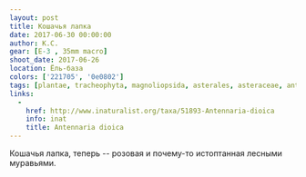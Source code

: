```yaml
---
layout: post
title: Кошачья лапка
date: 2017-06-30 00:00:00
author: К.С.
gear: [E-3 , 35mm macro]
shoot_date: 2017-06-26
location: Ёль-база
colors: ['221705', '0e0802']
tags: [plantae, tracheophyta, magnoliopsida, asterales, asteraceae, antennaria, antennaria dioica]
links:
  -
    href: http://www.inaturalist.org/taxa/51893-Antennaria-dioica
    info: inat
    title: Antennaria dioica
---
```

Кошачья лапка, теперь -- розовая и почему-то истоптанная лесными муравьями.
